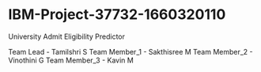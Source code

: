 # IBM-Project-37732-1660320110
University Admit Eligibility Predictor

Team Lead - Tamilshri S
Team Member_1 - Sakthisree M
Team Member_2 - Vinothini G
Team Member_3 - Kavin M
